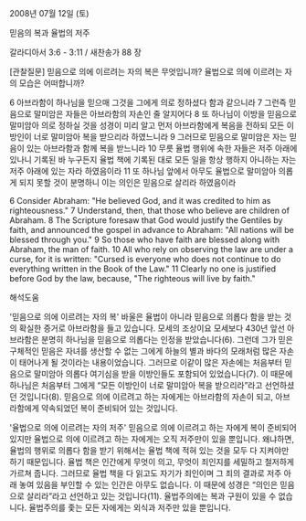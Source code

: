 2008년 07월 12일 (토)

믿음의 복과 율법의 저주



갈라디아서 3:6 - 3:11 / 새찬송가 88 장


[관찰질문]
믿음으로 의에 이르려는 자의 복은 무엇입니까? 
율법으로 의에 이르려는 자의 모습은 어떠합니까?

6 아브라함이 하나님을 믿으매 그것을 그에게 의로 정하셨다 함과 같으니라 
7 그런즉 믿음으로 말미암은 자들은 아브라함의 자손인 줄 알지어다 
8 또 하나님이 이방을 믿음으로 말미암아 의로 정하실 것을 성경이 미리 알고 먼저 아브라함에게 복음을 전하되 모든 이방인이 너로 말미암아 복을 받으리라 하였느니라 
9 그러므로 믿음으로 말미암은 자는 믿음이 있는 아브라함과 함께 복을 받느니라 
10 무릇 율법 행위에 속한 자들은 저주 아래에 있나니 기록된 바 누구든지 율법 책에 기록된 대로 모든 일을 항상 행하지 아니하는 자는 저주 아래에 있는 자라 하였음이라 
11 또 하나님 앞에서 아무도 율법으로 말미암아 의롭게 되지 못할 것이 분명하니 이는 의인은 믿음으로 살리라 하였음이라 

6 Consider Abraham: "He believed God, and it was credited to him as righteousness." 
7 Understand, then, that those who believe are children of Abraham. 
8 The Scripture foresaw that God would justify the Gentiles by faith, and announced the gospel in advance to Abraham: "All nations will be blessed through you." 
9 So those who have faith are blessed along with Abraham, the man of faith. 
10 All who rely on observing the law are under a curse, for it is written: "Cursed is everyone who does not continue to do everything written in the Book of the Law." 
11 Clearly no one is justified before God by the law, because, "The righteous will live by faith."

해석도움





'믿음으로 의에 이르려는 자의 복'
 바울은 율법이 아니라 믿음으로 의롭다 함을 받는 것의 확실한 증거로 아브라함을 들고 있습니다. 모세의 조상이요 모세보다 430년 앞선 아브라함은 분명히 하나님을 믿음으로 의롭다는 인정을 받았습니다(6). 그런데 그가 믿은 구체적인 믿음은 자녀를 생산할 수 없는 그에게 하늘의 별과 바다의 모래처럼 많은 자손이 태어나게 될 것이라는 내용이었습니다. 그러므로 이같이 많은 자손에는 처음부터 믿음으로 말미암아 의롭다 여기심을 받을 이방인들도 포함되어 있었습니다(7). 이 때문에 하나님은 처음부터 그에게 “모든 이방인이 너로 말미암아 복을 받으리라”라고 선언하셨던 것입니다(8). 믿음으로 의에 이르려고 하는 자에게는 아브라함의 자손이 되고, 아브라함에게 약속되었던 복이 준비되어 있는 것입니다.       

'율법으로 의에 이르려는 자의 저주'
 믿음으로 의에 이르려고 하는 자에게 복이 준비되어 있지만 율법으로 의에 이르려고 하는 자에게는 오직 저주만이 있을 뿐입니다. 왜냐하면, 율법의 행위로 의롭다 함을 받기 위해서는 율법 책에 적혀 있는 것을 모두 다 지켜야만 하기 때문입니다. 율법 책은 인간에게 무엇이 의고, 무엇이 죄인지를 세밀하고 철저하게 가르쳐 줍니다. 그러므로 율법 책을 다 읽고도 자기가 죄인이며 그 죄의 결과로 저주 아래 놓여 있음을 부인할 수 있는 인간은 아무도 없습니다. 이 때문에 성경은 “의인은 믿음으로 살리라”라고 선언하고 있는 것입니다(11). 율법주의에는 복과 구원이 있을 수 없습니다. 율법주의를 좇는 모든 자에게는 외식과 저주만 있을 뿐입니다.